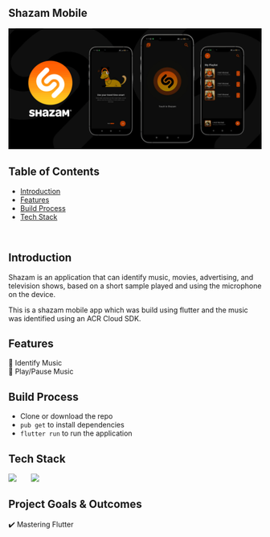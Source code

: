 ## Shazam Mobile

![cover](cover.jpg)

## Table of Contents

- [Introduction](#introduction)
- [Features](#features)
- [Build Process](#build-process)
- [Tech Stack](#tech-stack)

<br/>

## Introduction
Shazam is an application that can identify music, movies, advertising, and television shows, based on a short sample played and using the microphone on the device.

This is a shazam mobile app which was build using flutter and the music was identified using an ACR Cloud SDK.

## Features

🚀 Identify Music <br/>
🚀 Play/Pause Music

## Build Process

- Clone or download the repo
- `pub get` to install dependencies
- `flutter run` to run the application


## Tech Stack

<p float="left">
    <img src="https://cdn.sanity.io/images/1z5g6za5/production/a093a4d518fd1e3f6d57b8a9ce4b9dc1a664c0aa-64x64.png?w=2000&fit=max&auto=format" width="60"  style="padding-right:20px;margin-right:5px"/>
    <img src="https://upload.wikimedia.org/wikipedia/commons/thumb/7/7e/ACR_Cloud_Logo.svg/2560px-ACR_Cloud_Logo.svg.png" width="200"  style="padding-right:20px"/>
</p>

## Project Goals & Outcomes

✔️ Mastering Flutter